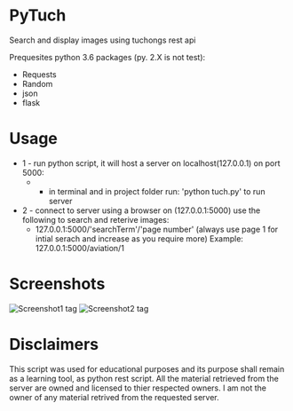 # PyTuch
Search and display images using tuchongs rest api

Prequesites python 3.6 packages (py. 2.X is not test):
* Requests
* Random
* json
* flask

# Usage
* 1 - run python script, it will host a server on localhost(127.0.0.1) on port 5000:
  * - in terminal and in project folder run: 'python tuch.py' to run server
* 2 - connect to server using a browser on (127.0.0.1:5000) use the following to search and reterive images:
  * 127.0.0.1:5000/'searchTerm'/'page number' (always use page 1 for intial serach and increase as you require more)
 Example: 
        127.0.0.1:5000/aviation/1

# Screenshots
![Screenshot1 tag](https://github.com/KHZ-INTL/PyTuch/aviation.png)
![Screenshot2 tag](https://github.com/KHZ-INTL/PyTuch/tulips.PNG )

# Disclaimers
This script was used for educational purposes and its purpose shall remain as a learning tool, as python rest script. All the material retrieved from the server are owned and licensed to thier respected owners. I am not the owner of any material retrived from the requested server.

